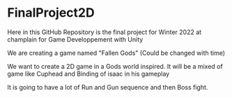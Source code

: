 # FinalProject2D
Here in this GitHub Repository is the final project for Winter 2022 at champlain for Game Developpement with Unity

We are creating a game named "Fallen Gods" (Could be changed with time)

We want to create a 2D game in a Gods world inspired.
It will be a mixed of game like Cuphead and Binding of isaac in his gameplay

It is going to have a lot of Run and Gun sequence and then Boss fight.

